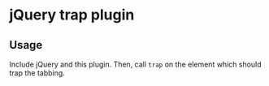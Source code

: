 jQuery trap plugin
=====
Usage
----
Include jQuery and this plugin. Then, call `trap` on the element 
which should trap the tabbing.


